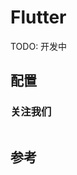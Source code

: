 # Flutter

TODO: 开发中

## 配置

### 关注我们

<img :src="$withBase('/image/qrcode_xiaperio_430.jpg')" style="width:250px;"/>

## 参考
